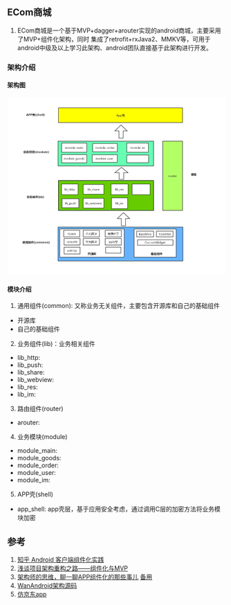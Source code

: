 ## ECom商城
1. ECom商城是一个基于MVP+dagger+arouter实现的android商城，主要采用了MVP+组件化架构，同时
集成了retrofit+rxJava2、MMKV等，可用于android中级及以上学习此架构、android团队直接基于此架构进行开发。

### 架构介绍
#### 架构图
![arch](/doc/img/arch.jpg)
#### 模块介绍
1. 通用组件(common): 又称业务无关组件，主要包含开源库和自己的基础组件
* 开源库
* 自己的基础组件
2. 业务组件(lib)：业务相关组件
* lib_http:
* lib_push:
* lib_share:
* lib_webview:
* lib_res:
* lib_im:
3. 路由组件(router)
* arouter:
4. 业务模块(module)
* module_main:
* module_goods:
* module_order:
* module_user:
* module_im:
5. APP壳(shell)
* app_shell: app壳层，基于应用安全考虑，通过调用C层的加密方法将业务模块加密

## 参考
1. [知乎 Android 客户端组件化实践](https://zhuanlan.zhihu.com/p/45374964)
2. [浅谈项目架构重构之路——组件化与MVP](https://www.jianshu.com/p/1a1ddecb576d)
3. [架构师的思维，聊一聊APP组件化的那些事儿](https://mp.weixin.qq.com/s/EdfWRj7dF4XtIo_xqP6_sA) [备用](https://juejin.im/post/5d37a0e8e51d4510a37bacc5)
4. [WanAndroid架构源码](https://github.com/senonwx/WanAndroid)
5. [仿京东app](https://github.com/liu-xiao-dong/JD-Test)